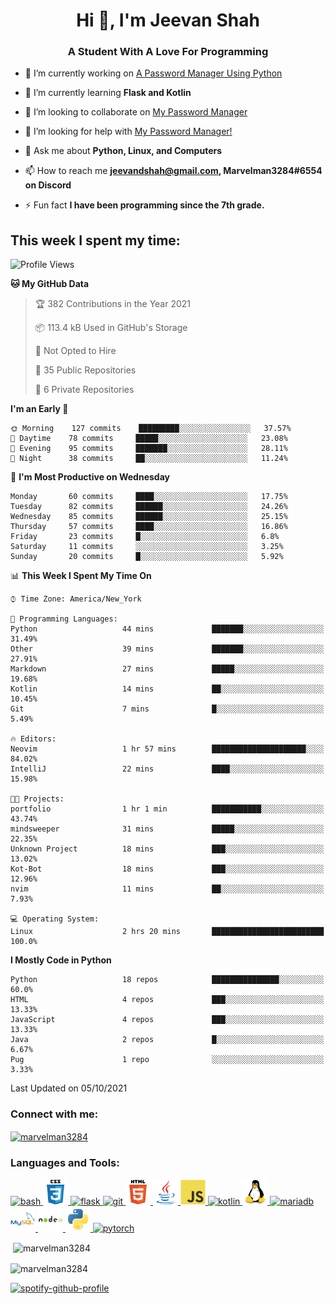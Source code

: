 <h1 align="center">Hi 👋, I'm Jeevan Shah</h1>
<h3 align="center">A Student With A Love For Programming</h3>

- 🔭 I’m currently working on [A Password Manager Using Python](https://github.com/marvelman3284/Python-Password-Manager)

- 🌱 I’m currently learning **Flask and Kotlin**

- 👯 I’m looking to collaborate on [My Password Manager](https://github.com/marvelman3284/Python-Password-Manager)

- 🤝 I’m looking for help with [My Password Manager!](https://github.com/marvelman3284/Python-Password-Manager)

- 💬 Ask me about **Python, Linux, and Computers**

- 📫 How to reach me **jeevandshah@gmail.com, Marvelman3284#6554 on Discord**

- ⚡ Fun fact **I have been programming since the 7th grade.**

## This week I spent my time:

<!--START_SECTION:waka-->
![Profile Views](http://img.shields.io/badge/Profile%20Views-4-blue)

**🐱 My GitHub Data** 

> 🏆 382 Contributions in the Year 2021
 > 
> 📦 113.4 kB Used in GitHub's Storage 
 > 
> 🚫 Not Opted to Hire
 > 
> 📜 35 Public Repositories 
 > 
> 🔑 6 Private Repositories  
 > 
**I'm an Early 🐤** 

```text
🌞 Morning    127 commits    █████████░░░░░░░░░░░░░░░░   37.57% 
🌆 Daytime    78 commits     █████░░░░░░░░░░░░░░░░░░░░   23.08% 
🌃 Evening    95 commits     ███████░░░░░░░░░░░░░░░░░░   28.11% 
🌙 Night      38 commits     ██░░░░░░░░░░░░░░░░░░░░░░░   11.24%

```
📅 **I'm Most Productive on Wednesday** 

```text
Monday       60 commits     ████░░░░░░░░░░░░░░░░░░░░░   17.75% 
Tuesday      82 commits     ██████░░░░░░░░░░░░░░░░░░░   24.26% 
Wednesday    85 commits     ██████░░░░░░░░░░░░░░░░░░░   25.15% 
Thursday     57 commits     ████░░░░░░░░░░░░░░░░░░░░░   16.86% 
Friday       23 commits     █░░░░░░░░░░░░░░░░░░░░░░░░   6.8% 
Saturday     11 commits     ░░░░░░░░░░░░░░░░░░░░░░░░░   3.25% 
Sunday       20 commits     █░░░░░░░░░░░░░░░░░░░░░░░░   5.92%

```


📊 **This Week I Spent My Time On** 

```text
⌚︎ Time Zone: America/New_York

💬 Programming Languages: 
Python                   44 mins             ███████░░░░░░░░░░░░░░░░░░   31.49% 
Other                    39 mins             ███████░░░░░░░░░░░░░░░░░░   27.91% 
Markdown                 27 mins             █████░░░░░░░░░░░░░░░░░░░░   19.68% 
Kotlin                   14 mins             ██░░░░░░░░░░░░░░░░░░░░░░░   10.45% 
Git                      7 mins              █░░░░░░░░░░░░░░░░░░░░░░░░   5.49%

🔥 Editors: 
Neovim                   1 hr 57 mins        █████████████████████░░░░   84.02% 
IntelliJ                 22 mins             ████░░░░░░░░░░░░░░░░░░░░░   15.98%

🐱‍💻 Projects: 
portfolio                1 hr 1 min          ███████████░░░░░░░░░░░░░░   43.74% 
mindsweeper              31 mins             █████░░░░░░░░░░░░░░░░░░░░   22.35% 
Unknown Project          18 mins             ███░░░░░░░░░░░░░░░░░░░░░░   13.02% 
Kot-Bot                  18 mins             ███░░░░░░░░░░░░░░░░░░░░░░   12.96% 
nvim                     11 mins             ██░░░░░░░░░░░░░░░░░░░░░░░   7.93%

💻 Operating System: 
Linux                    2 hrs 20 mins       █████████████████████████   100.0%

```

**I Mostly Code in Python** 

```text
Python                   18 repos            ███████████████░░░░░░░░░░   60.0% 
HTML                     4 repos             ███░░░░░░░░░░░░░░░░░░░░░░   13.33% 
JavaScript               4 repos             ███░░░░░░░░░░░░░░░░░░░░░░   13.33% 
Java                     2 repos             █░░░░░░░░░░░░░░░░░░░░░░░░   6.67% 
Pug                      1 repo              ░░░░░░░░░░░░░░░░░░░░░░░░░   3.33%

```



 Last Updated on 05/10/2021
<!--END_SECTION:waka-->

<h3 align="left">Connect with me:</h3>
<p align="left">
<a href="https://twitter.com/marvelman3284" target="blank"><img align="center" src="https://cdn.jsdelivr.net/npm/simple-icons@3.0.1/icons/twitter.svg" alt="marvelman3284" height="30" width="40" /></a>
</p>

<h3 align="left">Languages and Tools:</h3>
<p align="left"> <a href="https://www.gnu.org/software/bash/" target="_blank"> <img src="https://www.vectorlogo.zone/logos/gnu_bash/gnu_bash-icon.svg" alt="bash" width="40" height="40"/> </a> <a href="https://www.w3schools.com/css/" target="_blank"> <img src="https://raw.githubusercontent.com/devicons/devicon/master/icons/css3/css3-original-wordmark.svg" alt="css3" width="40" height="40"/> </a> <a href="https://flask.palletsprojects.com/" target="_blank"> <img src="https://www.vectorlogo.zone/logos/pocoo_flask/pocoo_flask-icon.svg" alt="flask" width="40" height="40"/> </a> <a href="https://git-scm.com/" target="_blank"> <img src="https://www.vectorlogo.zone/logos/git-scm/git-scm-icon.svg" alt="git" width="40" height="40"/> </a> <a href="https://www.w3.org/html/" target="_blank"> <img src="https://raw.githubusercontent.com/devicons/devicon/master/icons/html5/html5-original-wordmark.svg" alt="html5" width="40" height="40"/> </a> <a href="https://www.java.com" target="_blank"> <img src="https://raw.githubusercontent.com/devicons/devicon/master/icons/java/java-original.svg" alt="java" width="40" height="40"/> </a> <a href="https://developer.mozilla.org/en-US/docs/Web/JavaScript" target="_blank"> <img src="https://raw.githubusercontent.com/devicons/devicon/master/icons/javascript/javascript-original.svg" alt="javascript" width="40" height="40"/> </a> <a href="https://kotlinlang.org" target="_blank"> <img src="https://www.vectorlogo.zone/logos/kotlinlang/kotlinlang-icon.svg" alt="kotlin" width="40" height="40"/> </a> <a href="https://www.linux.org/" target="_blank"> <img src="https://raw.githubusercontent.com/devicons/devicon/master/icons/linux/linux-original.svg" alt="linux" width="40" height="40"/> </a> <a href="https://mariadb.org/" target="_blank"> <img src="https://www.vectorlogo.zone/logos/mariadb/mariadb-icon.svg" alt="mariadb" width="40" height="40"/> </a> <a href="https://www.mysql.com/" target="_blank"> <img src="https://raw.githubusercontent.com/devicons/devicon/master/icons/mysql/mysql-original-wordmark.svg" alt="mysql" width="40" height="40"/> </a> <a href="https://nodejs.org" target="_blank"> <img src="https://raw.githubusercontent.com/devicons/devicon/master/icons/nodejs/nodejs-original-wordmark.svg" alt="nodejs" width="40" height="40"/> </a> <a href="https://www.python.org" target="_blank"> <img src="https://raw.githubusercontent.com/devicons/devicon/master/icons/python/python-original.svg" alt="python" width="40" height="40"/> </a> <a href="https://pytorch.org/" target="_blank"> <img src="https://www.vectorlogo.zone/logos/pytorch/pytorch-icon.svg" alt="pytorch" width="40" height="40"/> </a> </p>


<p>&nbsp;<img align="center" src="https://github-readme-stats.vercel.app/api?username=marvelman3284&show_icons=true&locale=en&theme=blue-green" alt="marvelman3284" /></p>

<p><img align="center" src="https://github-readme-streak-stats.herokuapp.com/?user=marvelman3284&theme=blue-green" alt="marvelman3284" /></p>


[![spotify-github-profile](https://spotify-github-profile.vercel.app/api/view?uid=lp0lvf5zzesrwq2hdzmfnkjsq&cover_image=true&theme=default)](https://github.com/kittinan/spotify-github-profile)
